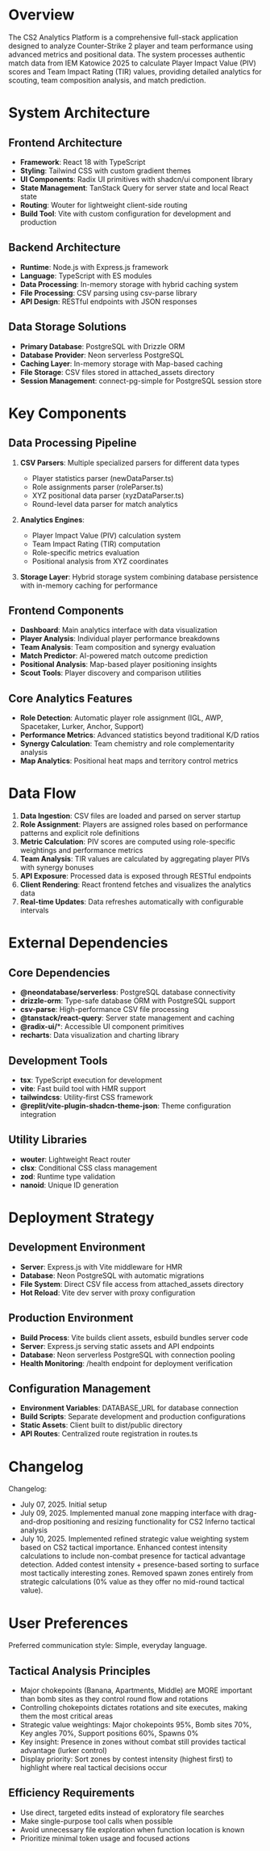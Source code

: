 # Overview

The CS2 Analytics Platform is a comprehensive full-stack application designed to analyze Counter-Strike 2 player and team performance using advanced metrics and positional data. The system processes authentic match data from IEM Katowice 2025 to calculate Player Impact Value (PIV) scores and Team Impact Rating (TIR) values, providing detailed analytics for scouting, team composition analysis, and match prediction.

# System Architecture

## Frontend Architecture
- **Framework**: React 18 with TypeScript
- **Styling**: Tailwind CSS with custom gradient themes
- **UI Components**: Radix UI primitives with shadcn/ui component library
- **State Management**: TanStack Query for server state and local React state
- **Routing**: Wouter for lightweight client-side routing
- **Build Tool**: Vite with custom configuration for development and production

## Backend Architecture
- **Runtime**: Node.js with Express.js framework
- **Language**: TypeScript with ES modules
- **Data Processing**: In-memory storage with hybrid caching system
- **File Processing**: CSV parsing using csv-parse library
- **API Design**: RESTful endpoints with JSON responses

## Data Storage Solutions
- **Primary Database**: PostgreSQL with Drizzle ORM
- **Database Provider**: Neon serverless PostgreSQL
- **Caching Layer**: In-memory storage with Map-based caching
- **File Storage**: CSV files stored in attached_assets directory
- **Session Management**: connect-pg-simple for PostgreSQL session store

# Key Components

## Data Processing Pipeline
1. **CSV Parsers**: Multiple specialized parsers for different data types
   - Player statistics parser (newDataParser.ts)
   - Role assignments parser (roleParser.ts) 
   - XYZ positional data parser (xyzDataParser.ts)
   - Round-level data parser for match analytics

2. **Analytics Engines**:
   - Player Impact Value (PIV) calculation system
   - Team Impact Rating (TIR) computation
   - Role-specific metrics evaluation
   - Positional analysis from XYZ coordinates

3. **Storage Layer**: Hybrid storage system combining database persistence with in-memory caching for performance

## Frontend Components
- **Dashboard**: Main analytics interface with data visualization
- **Player Analysis**: Individual player performance breakdowns
- **Team Analysis**: Team composition and synergy evaluation
- **Match Predictor**: AI-powered match outcome prediction
- **Positional Analysis**: Map-based player positioning insights
- **Scout Tools**: Player discovery and comparison utilities

## Core Analytics Features
- **Role Detection**: Automatic player role assignment (IGL, AWP, Spacetaker, Lurker, Anchor, Support)
- **Performance Metrics**: Advanced statistics beyond traditional K/D ratios
- **Synergy Calculation**: Team chemistry and role complementarity analysis
- **Map Analytics**: Positional heat maps and territory control metrics

# Data Flow

1. **Data Ingestion**: CSV files are loaded and parsed on server startup
2. **Role Assignment**: Players are assigned roles based on performance patterns and explicit role definitions
3. **Metric Calculation**: PIV scores are computed using role-specific weightings and performance metrics
4. **Team Analysis**: TIR values are calculated by aggregating player PIVs with synergy bonuses
5. **API Exposure**: Processed data is exposed through RESTful endpoints
6. **Client Rendering**: React frontend fetches and visualizes the analytics data
7. **Real-time Updates**: Data refreshes automatically with configurable intervals

# External Dependencies

## Core Dependencies
- **@neondatabase/serverless**: PostgreSQL database connectivity
- **drizzle-orm**: Type-safe database ORM with PostgreSQL support
- **csv-parse**: High-performance CSV file processing
- **@tanstack/react-query**: Server state management and caching
- **@radix-ui/***: Accessible UI component primitives
- **recharts**: Data visualization and charting library

## Development Tools
- **tsx**: TypeScript execution for development
- **vite**: Fast build tool with HMR support
- **tailwindcss**: Utility-first CSS framework
- **@replit/vite-plugin-shadcn-theme-json**: Theme configuration integration

## Utility Libraries
- **wouter**: Lightweight React router
- **clsx**: Conditional CSS class management
- **zod**: Runtime type validation
- **nanoid**: Unique ID generation

# Deployment Strategy

## Development Environment
- **Server**: Express.js with Vite middleware for HMR
- **Database**: Neon PostgreSQL with automatic migrations
- **File System**: Direct CSV file access from attached_assets directory
- **Hot Reload**: Vite dev server with proxy configuration

## Production Environment
- **Build Process**: Vite builds client assets, esbuild bundles server code
- **Server**: Express.js serving static assets and API endpoints
- **Database**: Neon serverless PostgreSQL with connection pooling
- **Health Monitoring**: /health endpoint for deployment verification

## Configuration Management
- **Environment Variables**: DATABASE_URL for database connection
- **Build Scripts**: Separate development and production configurations
- **Static Assets**: Client built to dist/public directory
- **API Routes**: Centralized route registration in routes.ts

# Changelog

Changelog:
- July 07, 2025. Initial setup
- July 09, 2025. Implemented manual zone mapping interface with drag-and-drop positioning and resizing functionality for CS2 Inferno tactical analysis
- July 10, 2025. Implemented refined strategic value weighting system based on CS2 tactical importance. Enhanced contest intensity calculations to include non-combat presence for tactical advantage detection. Added contest intensity + presence-based sorting to surface most tactically interesting zones. Removed spawn zones entirely from strategic calculations (0% value as they offer no mid-round tactical value).

# User Preferences

Preferred communication style: Simple, everyday language.

## Tactical Analysis Principles
- Major chokepoints (Banana, Apartments, Middle) are MORE important than bomb sites as they control round flow and rotations
- Controlling chokepoints dictates rotations and site executes, making them the most critical areas
- Strategic value weightings: Major chokepoints 95%, Bomb sites 70%, Key angles 70%, Support positions 60%, Spawns 0%
- Key insight: Presence in zones without combat still provides tactical advantage (lurker control)
- Display priority: Sort zones by contest intensity (highest first) to highlight where real tactical decisions occur

## Efficiency Requirements
- Use direct, targeted edits instead of exploratory file searches
- Make single-purpose tool calls when possible
- Avoid unnecessary file exploration when function location is known
- Prioritize minimal token usage and focused actions